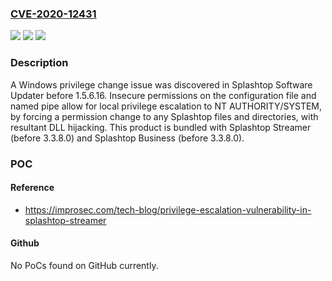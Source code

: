 ### [CVE-2020-12431](https://cve.mitre.org/cgi-bin/cvename.cgi?name=CVE-2020-12431)
![](https://img.shields.io/static/v1?label=Product&message=n%2Fa&color=blue)
![](https://img.shields.io/static/v1?label=Version&message=n%2Fa&color=blue)
![](https://img.shields.io/static/v1?label=Vulnerability&message=n%2Fa&color=brighgreen)

### Description

A Windows privilege change issue was discovered in Splashtop Software Updater before 1.5.6.16. Insecure permissions on the configuration file and named pipe allow for local privilege escalation to NT AUTHORITY/SYSTEM, by forcing a permission change to any Splashtop files and directories, with resultant DLL hijacking. This product is bundled with Splashtop Streamer (before 3.3.8.0) and Splashtop Business (before 3.3.8.0).

### POC

#### Reference
- https://improsec.com/tech-blog/privilege-escalation-vulnerability-in-splashtop-streamer

#### Github
No PoCs found on GitHub currently.

